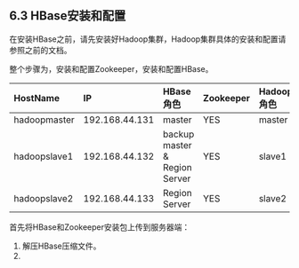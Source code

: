 ## 6.3 HBase安装和配置

在安装HBase之前，请先安装好Hadoop集群，Hadoop集群具体的安装和配置请参照之前的文档。

整个步骤为，安装和配置Zookeeper，安装和配置HBase。

| HostName | IP | HBase角色 | Zookeeper | Hadoop角色 |
| :--- | :--- | :--- | :--- | :--- |
| hadoopmaster | 192.168.44.131 | master | YES | master |
| hadoopslave1 | 192.168.44.132 | backup master & Region Server | YES | slave1 |
| hadoopslave2 | 192.168.44.133 | Region Server | YES | slave2 |

首先将HBase和Zookeeper安装包上传到服务器端：

1. 解压HBase压缩文件。
2. 




